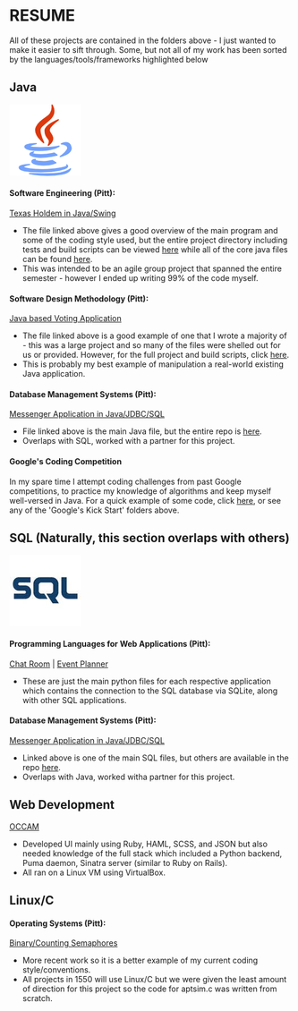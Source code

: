 # RESUME
All of these projects are contained in the folders above - I just wanted to make it easier to sift through. Some, but not all of my work has been sorted by the languages/tools/frameworks highlighted below

## Java
![java][java_logo]
#### Software Engineering (Pitt):
[Texas Holdem in Java/Swing](https://github.com/mh-o/resume/blob/master/Undergrad%20CS1530%20Software%20Engineering/src/main/java/TexasHoldem.java)
- The file linked above gives a good overview of the main program and some of the coding style used, but the entire project directory including tests and build scripts can be viewed [here](https://github.com/mh-o/resume/tree/master/Undergrad%20CS1530%20Software%20Engineering) while all of the core java files can be found [here](https://github.com/mh-o/resume/tree/master/Undergrad%20CS1530%20Software%20Engineering/src/main/java).
- This was intended to be an agile group project that spanned the entire semester - however I ended up writing 99% of the code myself.
#### Software Design Methodology (Pitt):
[Java based Voting Application](https://github.com/mh-o/resume/blob/master/Undergrad%20CS1631%20Software%20Design%20Methodology/Components/TempBloodPressure/CreateTempBloodPressure.java)
- The file linked above is a good example of one that I wrote a majority of - this was a large project and so many of the files were shelled out for us or provided. However, for the full project and build scripts, click [here](https://github.com/mh-o/resume/tree/master/Undergrad%20CS1631%20Software%20Design%20Methodology).
- This is probably my best example of manipulation a real-world existing Java application.
#### Database Management Systems (Pitt):
[Messenger Application in Java/JDBC/SQL](https://github.com/mh-o/resume/blob/master/Undergrad%20CS1555%20Database%20Management%20Systems/Term%20Project/Messenger.java)
- File linked above is the main Java file, but the entire repo is [here](https://github.com/mh-o/resume/tree/master/Undergrad%20CS1555%20Database%20Management%20Systems/Term%20Project).
- Overlaps with SQL, worked with a partner for this project.
#### Google's Coding Competition
In my spare time I attempt coding challenges from past Google competitions, to practice my knowledge of algorithms and keep myself well-versed in Java. For a quick example of some code, click [here](https://github.com/mh-o/resume/blob/master/Google's%20Kick%20Start%202013/Round%20A/Problem%20B/RationalNumberTree.java), or see any of the 'Google's Kick Start' folders above.

## SQL (Naturally, this section overlaps with others)
![sql][sql_logo]
#### Programming Languages for Web Applications (Pitt):
[Chat Room](https://github.com/mh-o/resume/blob/master/Undergrad%20CS1520%20Programming%20Languages%20for%20Web%20Applications/Chatroom/chat.py) | 
[Event Planner](https://github.com/mh-o/resume/blob/master/Undergrad%20CS1520%20Programming%20Languages%20for%20Web%20Applications/Event%20Planner/catering.py)
- These are just the main python files for each respective application which contains the connection to the SQL database via SQLite, along with other SQL applications.
#### Database Management Systems (Pitt):
[Messenger Application in Java/JDBC/SQL](https://github.com/mh-o/resume/blob/master/Undergrad%20CS1555%20Database%20Management%20Systems/Term%20Project/transactions_messenger.sql)
- Linked above is one of the main SQL files, but others are available in the repo [here](https://github.com/mh-o/resume/tree/master/Undergrad%20CS1555%20Database%20Management%20Systems/Term%20Project).
- Overlaps with Java, worked witha partner for this project.

## Web Development
[OCCAM](https://github.com/mh-o/resume/tree/master/Undergrad%20Project%20OCCAM)
- Developed UI mainly using Ruby, HAML, SCSS, and JSON but also needed knowledge of the full stack which included a Python backend, Puma daemon, Sinatra server (similar to Ruby on Rails).
- All ran on a Linux VM using VirtualBox.

## Linux/C
#### Operating Systems (Pitt):
[Binary/Counting Semaphores](https://github.com/mh-o/resume/tree/master/Undergrad%20CS1550%20Operating%20Systems/project_2)
- More recent work so it is a better example of my current coding style/conventions.
- All projects in 1550 will use Linux/C but we were given the least amount of direction for this project so the code for aptsim.c was written from scratch.

[java_logo]: https://github.com/mh-o/resume/blob/master/README%20Images/java_logo.png
[sql_logo]: https://github.com/mh-o/resume/blob/master/README%20Images/sql_logo.jpg
